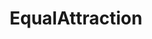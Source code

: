 ---
title: EqualAttraction
crosslinks:
- Rateme
- firstimpression
- DecidingToBeBetter
- damnthatsinteresting
- RoastMe
- Doppleganger
- livven
- FierceFlow
- FreeCompliments
- rateme
- reacherorsettler
---